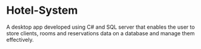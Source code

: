 # Hotel-System
A desktop app developed using C# and SQL server that enables the user to store clients, rooms and reservations data on a database and manage them effectively.
